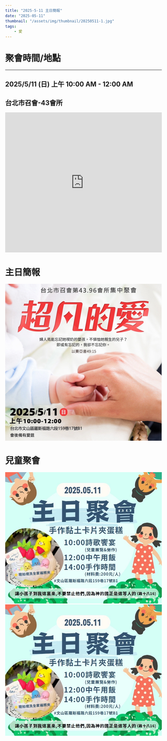```yaml
---
title: "2025-5-11 主日簡報"
date: "2025-05-11"
thumbnail: "/assets/img/thumbnail/20250511-1.jpg"
tags:
    - 愛
---
```


# 聚會時間/地點
___

## 2025/5/11 (日) 上午 10:00 AM - 12:00 AM

## 台北市召會-43會所
<iframe src="https://www.google.com/maps/embed?pb=!1m18!1m12!1m3!1d1861.018064677444!2d121.54127558199755!3d24.99750156997027!2m3!1f0!2f0!3f0!3m2!1i1024!2i768!4f13.1!3m3!1m2!1s0x3442aa037a04bf63%3A0xca07e92f33867207!2z5Y-w5YyX5biC5Y-s5pyD56ys5Zub5Y2B5LiJ6IGa5pyD5omA!5e0!3m2!1szh-TW!2stw!4v1729835929402!5m2!1szh-TW!2stw" width="100%" height="450" style="border:0;" allowfullscreen="" loading="lazy" referrerpolicy="no-referrer-when-downgrade"></iframe>

# 主日簡報

<img src="/assets/img/thumbnail/20250511-1.jpg" alt="超凡的愛" style="box-shadow: 5px 5px 10px \#888;">

# 兒童聚會

<img src="/assets/img/thumbnail/20250511-2.jpg" alt="手做黏土卡片夾蛋糕" style="box-shadow: 5px 5px 10px \#888;">

<img src="/assets/img/thumbnail/20250511-2.jpg" alt="實品照" style="box-shadow: 5px 5px 10px \#888;">